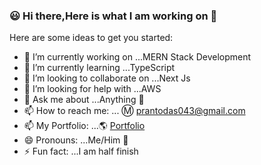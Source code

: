 ### 😃 Hi there,Here is what I am working on 👋




Here are some ideas to get you started:

- 🔭 I’m currently working on ...MERN Stack Development
- 🌱 I’m currently learning ...TypeScript
- 👯 I’m looking to collaborate on ...Next Js
- 🤔 I’m looking for help with ...AWS
- 💬 Ask me about ...Anything 👊
- 📫 How to reach me: ...	Ⓜ️ prantodas043@gmail.com
- 📫 My Portfolio: ...🌎 [Portfolio](https://my-portfolio-1c4ab.web.app/)
- 😄 Pronouns: ...Me/Him 👦
- ⚡ Fun fact: ...I am half finish

